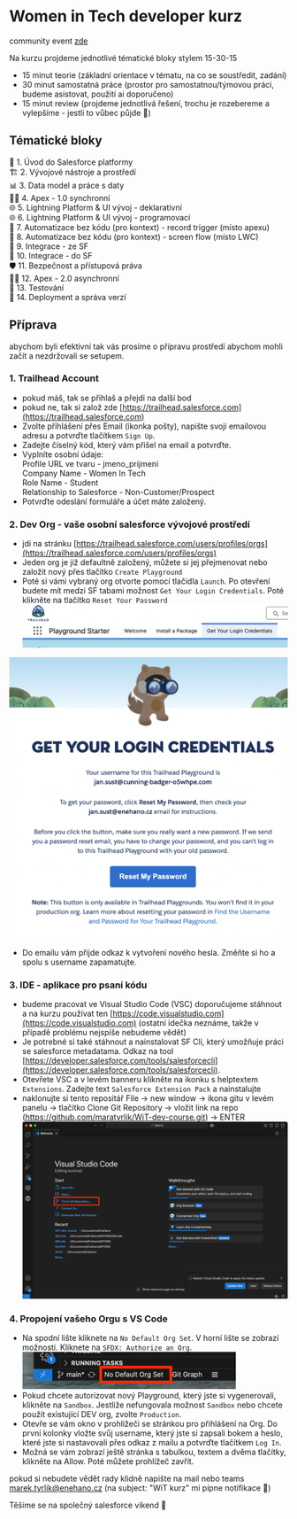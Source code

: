 # Women in Tech developer kurz

community event [zde](https://trailblazercommunitygroups.com/events/details/salesforce-salesforce-women-in-tech-group-prague-czechia-presents-poznej-vyvoj-na-platforme-salesforce/)

Na kurzu projdeme jednotlivé tématické bloky stylem 15-30-15
- 15 minut teorie (základní orientace v tématu, na co se soustředit, zadání)
- 30 minut samostatná práce (prostor pro samostatnou/týmovou práci, budeme asistovat, použití ai doporučeno)
- 15 minut review (projdeme jednotlivá řešení, trochu je rozebereme a vylepšíme - jestli to vůbec půjde 🙂)

## Tématické bloky

🔧 1. Úvod do Salesforce platformy  
🏗️ 2. Vývojové nástroje a prostředí  
📊 3. Data model a práce s daty  
🧑‍💻 4. Apex - 1.0 synchronní  
🌐 5. Lightning Platform & UI vývoj - deklarativní  
🌐 6. Lightning Platform & UI vývoj - programovací  
🔄 7. Automatizace bez kódu (pro kontext) - record trigger (místo apexu)  
🔄 8. Automatizace bez kódu (pro kontext) - screen flow (místo LWC)  
🔗 9. Integrace - ze SF  
🔗 10. Integrace - do SF  
🛡️ 11. Bezpečnost a přístupová práva  
🧑‍💻 12. Apex - 2.0 asynchronní  
🧪 13. Testování  
🚀 14. Deployment a správa verzí  

## Příprava
abychom byli efektivní tak vás prosíme o přípravu prostředí abychom mohli začít a nezdržovali se setupem.

### 1. Trailhead Account
   - pokud máš, tak se přihlaš a přejdi na další bod
   - pokud ne, tak si založ zde [https://trailhead.salesforce.com](https://trailhead.salesforce.com)
   - Zvolte přihlášení přes Email (ikonka pošty), napište svoji emailovou adresu a potvrďte tlačítkem `Sign Up`.
   - Zadejte číselný kód, který vám přišel na email a potvrďte.
   - Vyplníte osobní údaje:  
     Profile URL ve tvaru - jmeno_prijmeni  
     Company Name - Women In Tech  
     Role Name - Student  
     Relationship to Salesforce - Non-Customer/Prospect  
   - Potvrďte odeslání formuláře a účet máte založený.

### 2. Dev Org - vaše osobní salesforce vývojové prostředí
   - jdi na stránku [https://trailhead.salesforce.com/users/profiles/orgs](https://trailhead.salesforce.com/users/profiles/orgs)
   - Jeden org je již defaultně založený, můžete si jej přejmenovat nebo založit nový přes tlačítko `Create Playground`
   - Poté si vámi vybraný org otvorte pomocí tlačidla `Launch`. Po otevření budete mít medzi SF tabami možnost `Get Your Login Credentials`. Poté klikněte na tlačítko `Reset Your Password`
   ![Get Your Login Credentials Tab](images/WIT_Screenshot_2.png)

   ![Screen with Reset Your Password](images/WIT_Screenshot_1.png)

   - Do emailu vám přijde odkaz k vytvoření nového hesla. Změňte si ho a spolu s username zapamatujte.
  
### 3. IDE - aplikace pro psaní kódu
   - budeme pracovat ve Visual Studio Code (VSC)  doporučujeme stáhnout a na kurzu používat ten [https://code.visualstudio.com](https://code.visualstudio.com) (ostatní idečka neznáme, takže v případě problému nejspíše nebudeme vědět)
   - Je potrebné si také stáhnout a nainstalovat SF Cli, který umožňuje práci se salesforce metadatama. Odkaz na tool [https://developer.salesforce.com/tools/salesforcecli](https://developer.salesforce.com/tools/salesforcecli).
   - Otevřete VSC a v levém banneru klikněte na ikonku s helptextem `Extensions`. Zadejte text `Salesforce Extension Pack` a nainstalujte
   - naklonujte si tento repositář File -> new window -> ikona gitu v levém panelu -> tlačítko Clone Git Repository -> vložit link na repo (https://github.com/maratyrlik/WiT-dev-course.git) -> ENTER
   ![Clone Git Repository Button](images/WIT_Screenshot_3.png)

### 4. Propojení vašeho Orgu s VS Code
   - Na spodní lište kliknete na `No Default Org Set`. V horní lište se zobrazí možnosti. Kliknete na `SFDX: Authorize an Org`.
     ![No Default ORG Set Button](images/WIT_Screenshot_4.png)
   - Pokud chcete autorizovat nový Playground, který jste si vygenerovali, klikněte na `Sandbox`. Jestliže nefungovala možnost `Sandbox` nebo chcete použít existující DEV org, zvolte `Production`.
   - Otevře se vám okno v prohlížeči se stránkou pro přihlášení na Org. Do první kolonky vložte svůj username, který jste si zapsali bokem a heslo, které jste si nastavovali přes odkaz z mailu a potvrďte tlačítkem `Log In`.
   - Možná se vám zobrazí ještě stránka s tabulkou, textem a dvěma tlačítky, klikněte na Allow. Poté můžete prohlížeč zavřít.

pokud si nebudete vědět rady klidně napište na mail nebo teams marek.tyrlik@enehano.cz (na subject: "WiT kurz" mi pípne notifikace 🙂)

Těšíme se na společný salesforce víkend 🙂
